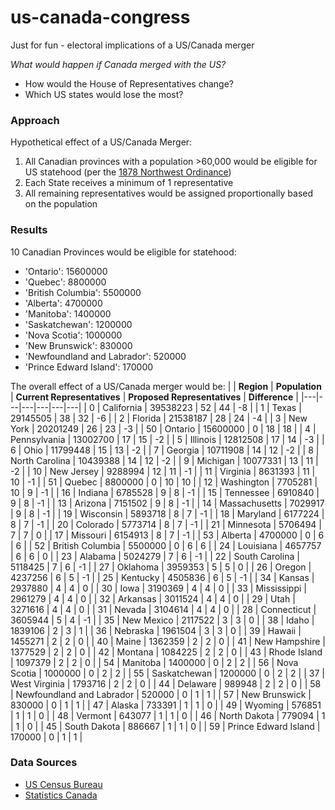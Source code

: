 # us-canada-congress
Just for fun - electoral implications of a US/Canada merger

*_What would happen if Canada merged with the US?_*
* How would the House of Representatives change?
* Which US states would lose the most?

### Approach
Hypothetical effect of a US/Canada Merger:
1. All Canadian provinces with a population >60,000 would be eligible for US statehood (per the [1878 Northwest Ordinance](https://www.archives.gov/milestone-documents/northwest-ordinance#:~:text=And%2C%20whenever%20any%20of%20the,a%20permanent%20constitution%20and%20State))
2. Each State receives a minimum of 1 representative
3. All remaining representatives would be assigned proportionally based on the population

### Results
10 Canadian Provinces would be eligible for statehood:
* 'Ontario': 15600000
* 'Quebec': 8800000
* 'British Columbia': 5500000
* 'Alberta': 4700000
* 'Manitoba': 1400000
* 'Saskatchewan': 1200000
* 'Nova Scotia': 1000000
* 'New Brunswick': 830000
* 'Newfoundland and Labrador': 520000
* 'Prince Edward Island': 170000

The overall effect of a US/Canada merger would be:
|  | **Region** | **Population** | **Current Representatives** | **Proposed Representatives** | **Difference** |
|---|---|---|---|---|---|
| 0 | California | 39538223 | 52 | 44 | -8 |
| 1 | Texas | 29145505 | 38 | 32 | -6 |
| 2 | Florida | 21538187 | 28 | 24 | -4 |
| 3 | New York | 20201249 | 26 | 23 | -3 |
| 50 | Ontario | 15600000 | 0 | 18 | 18 |
| 4 | Pennsylvania | 13002700 | 17 | 15 | -2 |
| 5 | Illinois | 12812508 | 17 | 14 | -3 |
| 6 | Ohio | 11799448 | 15 | 13 | -2 |
| 7 | Georgia | 10711908 | 14 | 12 | -2 |
| 8 | North Carolina | 10439388 | 14 | 12 | -2 |
| 9 | Michigan | 10077331 | 13 | 11 | -2 |
| 10 | New Jersey | 9288994 | 12 | 11 | -1 |
| 11 | Virginia | 8631393 | 11 | 10 | -1 |
| 51 | Quebec | 8800000 | 0 | 10 | 10 |
| 12 | Washington | 7705281 | 10 | 9 | -1 |
| 16 | Indiana | 6785528 | 9 | 8 | -1 |
| 15 | Tennessee | 6910840 | 9 | 8 | -1 |
| 13 | Arizona | 7151502 | 9 | 8 | -1 |
| 14 | Massachusetts | 7029917 | 9 | 8 | -1 |
| 19 | Wisconsin | 5893718 | 8 | 7 | -1 |
| 18 | Maryland | 6177224 | 8 | 7 | -1 |
| 20 | Colorado | 5773714 | 8 | 7 | -1 |
| 21 | Minnesota | 5706494 | 7 | 7 | 0 |
| 17 | Missouri | 6154913 | 8 | 7 | -1 |
| 53 | Alberta | 4700000 | 0 | 6 | 6 |
| 52 | British Columbia | 5500000 | 0 | 6 | 6 |
| 24 | Louisiana | 4657757 | 6 | 6 | 0 |
| 23 | Alabama | 5024279 | 7 | 6 | -1 |
| 22 | South Carolina | 5118425 | 7 | 6 | -1 |
| 27 | Oklahoma | 3959353 | 5 | 5 | 0 |
| 26 | Oregon | 4237256 | 6 | 5 | -1 |
| 25 | Kentucky | 4505836 | 6 | 5 | -1 |
| 34 | Kansas | 2937880 | 4 | 4 | 0 |
| 30 | Iowa | 3190369 | 4 | 4 | 0 |
| 33 | Mississippi | 2961279 | 4 | 4 | 0 |
| 32 | Arkansas | 3011524 | 4 | 4 | 0 |
| 29 | Utah | 3271616 | 4 | 4 | 0 |
| 31 | Nevada | 3104614 | 4 | 4 | 0 |
| 28 | Connecticut | 3605944 | 5 | 4 | -1 |
| 35 | New Mexico | 2117522 | 3 | 3 | 0 |
| 38 | Idaho | 1839106 | 2 | 3 | 1 |
| 36 | Nebraska | 1961504 | 3 | 3 | 0 |
| 39 | Hawaii | 1455271 | 2 | 2 | 0 |
| 40 | Maine | 1362359 | 2 | 2 | 0 |
| 41 | New Hampshire | 1377529 | 2 | 2 | 0 |
| 42 | Montana | 1084225 | 2 | 2 | 0 |
| 43 | Rhode Island | 1097379 | 2 | 2 | 0 |
| 54 | Manitoba | 1400000 | 0 | 2 | 2 |
| 56 | Nova Scotia | 1000000 | 0 | 2 | 2 |
| 55 | Saskatchewan | 1200000 | 0 | 2 | 2 |
| 37 | West Virginia | 1793716 | 2 | 2 | 0 |
| 44 | Delaware | 989948 | 2 | 2 | 0 |
| 58 | Newfoundland and Labrador | 520000 | 0 | 1 | 1 |
| 57 | New Brunswick | 830000 | 0 | 1 | 1 |
| 47 | Alaska | 733391 | 1 | 1 | 0 |
| 49 | Wyoming | 576851 | 1 | 1 | 0 |
| 48 | Vermont | 643077 | 1 | 1 | 0 |
| 46 | North Dakota | 779094 | 1 | 1 | 0 |
| 45 | South Dakota | 886667 | 1 | 1 | 0 |
| 59 | Prince Edward Island | 170000 | 0 | 1 | 1 |

### Data Sources
* [US Census Bureau](https://www.census.gov/data/tables/time-series/demo/popest/2020s-state-total.html)
* [Statistics Canada](https://www150.statcan.gc.ca/n1/pub/91-215-x/91-215-x2024001-eng.htm?)
